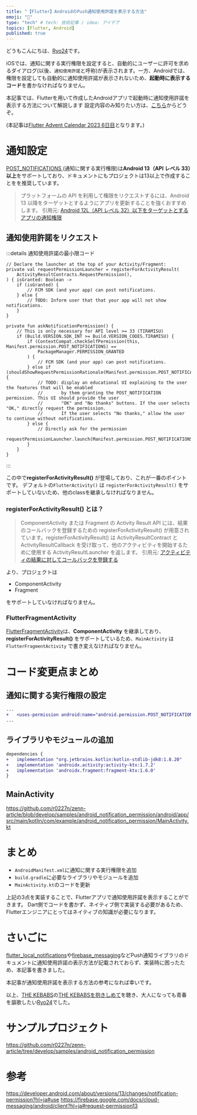 ```yaml
---
title: "【Flutter】AndroidのPush通知使用許諾を表示する方法"
emoji: "📢"
type: "tech" # tech: 技術記事 / idea: アイデア
topics: [Flutter, Android]
published: true
---
```


どうもこんにちは、[Ryo24](https://twitter.com/r0227n_)です。

iOSでは、通知に関する実行権限を設定すると、自動的にユーザーに許可を求めるダイアログ(以後、`通知使用許諾`と呼称)が表示されます。一方、Androidでは、権限を設定しても自動的に通知使用許諾が表示されないため、**起動時に表示するコード**を書かなければなりません。

本記事では、Flutterを用いて作成したAndroidアプリで起動時に通知使用許諾を表示する方法について解説します
設定内容のみ知りたい方は、[こちら](https://github.com/r0227n/zenn-article/pull/14/commits/7c156f059e9af0ccfb693e63a4ef85d339b70315)からどうぞ。

(本記事は[Flutter Advent Calendar 2023 6日目](https://qiita.com/advent-calendar/2023/flutter)となります。)

# 通知設定
[POST_NOTIFICATIONS ](https://developer.android.com/reference/android/Manifest.permission#POST_NOTIFICATIONS)(通知に関する実行権限)は**Android 13（API レベル 33）以上**をサポートしており、ドキュメントにもプロジェクトは13以上で作成することをを推奨しています。

> プラットフォームの API を利用して権限をリクエストするには、Android 13 以降をターゲットとするようにアプリを更新することを強くおすすめします。
> 引用元: [Android 12L（API レベル 32）以下をターゲットとするアプリの通知権限](https://firebase.google.com/docs/cloud-messaging/android/client?hl=ja#notification_permissions_for_apps_targeting_android_12l_api_level_32_or_lower)


## 通知使用許諾をリクエスト
:::details 通知使用許諾の最小限コード
```kotlin: MainActivity.kt
// Declare the launcher at the top of your Activity/Fragment:
private val requestPermissionLauncher = registerForActivityResult(
    ActivityResultContracts.RequestPermission(),
) { isGranted: Boolean ->
    if (isGranted) {
        // FCM SDK (and your app) can post notifications.
    } else {
        // TODO: Inform user that that your app will not show notifications.
    }
}

private fun askNotificationPermission() {
    // This is only necessary for API level >= 33 (TIRAMISU)
    if (Build.VERSION.SDK_INT >= Build.VERSION_CODES.TIRAMISU) {
        if (ContextCompat.checkSelfPermission(this, Manifest.permission.POST_NOTIFICATIONS) ==
            PackageManager.PERMISSION_GRANTED
        ) {
            // FCM SDK (and your app) can post notifications.
        } else if (shouldShowRequestPermissionRationale(Manifest.permission.POST_NOTIFICATIONS)) {
            // TODO: display an educational UI explaining to the user the features that will be enabled
            //       by them granting the POST_NOTIFICATION permission. This UI should provide the user
            //       "OK" and "No thanks" buttons. If the user selects "OK," directly request the permission.
            //       If the user selects "No thanks," allow the user to continue without notifications.
        } else {
            // Directly ask for the permission
            requestPermissionLauncher.launch(Manifest.permission.POST_NOTIFICATIONS)
        }
    }
}
```
:::

この中で**registerForActivityResult()** が登場しており、これが一番のポイントです。
デフォルトの`FlutterActivity()` は `registerForActivityResult()` をサポートしていないため、他のclassを継承しなければなりません。

### registerForActivityResult() とは？
> ComponentActivity または Fragment の Activity Result API には、結果のコールバックを登録するための registerForActivityResult() が用意されています。registerForActivityResult() は ActivityResultContract と ActivityResultCallback を受け取って、他のアクティビティを開始するために使用する ActivityResultLauncher を返します。
> 引用元: [アクティビティの結果に対してコールバックを登録する](https://developer.android.com/training/basics/intents/result?hl=ja#register)

より、プロジェクトは
- ComponentActivity
- Fragment

をサポートしていなければなりません。

### FlutterFragmentActivity
[FlutterFragmentActivity](https://api.flutter.dev/javadoc/io/flutter/app/FlutterFragmentActivity.html)は、**ComponentActivity** を継承しており、**registerForActivityResult()** をサポートしているため、`MainActivity` は `FlutterFragmentActivity` で書き変えなければなりません。


# コード変更点まとめ
## 通知に関する実行権限の設定
```diff xml:AndroidManifest.xml
...
+   <uses-permission android:name="android.permission.POST_NOTIFICATIONS"/>
...
```

## ライブラリやモジュールの追加
```diff groovy:build.gradle
dependencies {
+   implementation "org.jetbrains.kotlin:kotlin-stdlib-jdk8:1.8.20"
+   implementation 'androidx.activity:activity-ktx:1.7.2'
+   implementation 'androidx.fragment:fragment-ktx:1.6.0'
}
``````

## MainActivity
https://github.com/r0227n/zenn-article/blob/develop/samples/android_notification_permission/android/app/src/main/kotlin/com/example/android_notification_permission/MainActivity.kt

# まとめ
- `AndroidManifest.xml`に通知に関する実行権限を追加
- `build.gradle`に必要なライブラリやモジュールを追加
- `MainActivity.kt`のコードを更新

上記の3点を実装することで、Flutterアプリで通知使用許諾を表示することができます。
Dart側でコードを書かず、ネイティブ側で実装する必要があるため、Flutterエンジニアにとってはネイティブの知識が必要になります。

# さいごに
[flutter_local_notifications](https://pub.dev/packages/flutter_local_notifications)や[firebase_messaging](https://pub.dev/packages/firebase_messaging)などPush通知ライブラリのドキュメントに通知使用許諾の表示方法が記載されておらず、実装時に困ったため、本記事を書きました。

本記事が通知使用許諾を表示する方法の参考になれば幸いです。

以上、[THE KEBABS](https://kebabsband.com/)の[THE KEBABSを抱きしめて](https://www.youtube.com/watch?v=sFBDTxHeOkY)を聴き、大人になっても青春を謳歌したい[Ryo24](https://twitter.com/r0227n_)でした。


# サンプルプロジェクト
https://github.com/r0227n/zenn-article/tree/develop/samples/android_notification_permission

# 参考
https://developer.android.com/about/versions/13/changes/notification-permission?hl=ja#use
https://firebase.google.com/docs/cloud-messaging/android/client?hl=ja#request-permission13